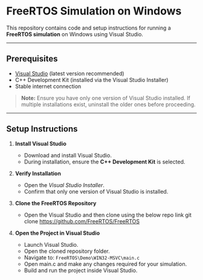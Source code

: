 # FreeRTOS Simulation on Windows

This repository contains code and setup instructions for running a **FreeRTOS simulation** on Windows using Visual Studio.

---

## Prerequisites

- [Visual Studio](https://visualstudio.microsoft.com/) (latest version recommended)  
- C++ Development Kit (installed via the Visual Studio Installer)  
- Stable internet connection  

> **Note:** Ensure you have only one version of Visual Studio installed. If multiple installations exist, uninstall the older ones before proceeding.

---

## Setup Instructions

1. **Install Visual Studio**  
   - Download and install Visual Studio.  
   - During installation, ensure the **C++ Development Kit** is selected.  

2. **Verify Installation**  
   - Open the *Visual Studio Installer*.  
   - Confirm that only one version of Visual Studio is installed.  

3. **Clone the FreeRTOS Repository**  
   - Open the Visual Studio and then clone using the below repo link
   git clone https://github.com/FreeRTOS/FreeRTOS
   
5. **Open the Project in Visual Studio**
   - Launch Visual Studio.
   - Open the cloned repository folder.
   - Navigate to:
     ```FreeRTOS\Demo\WIN32-MSVC\main.c```
   - Open main.c and make any changes required for your simulation.
   - Build and run the project inside Visual Studio.
